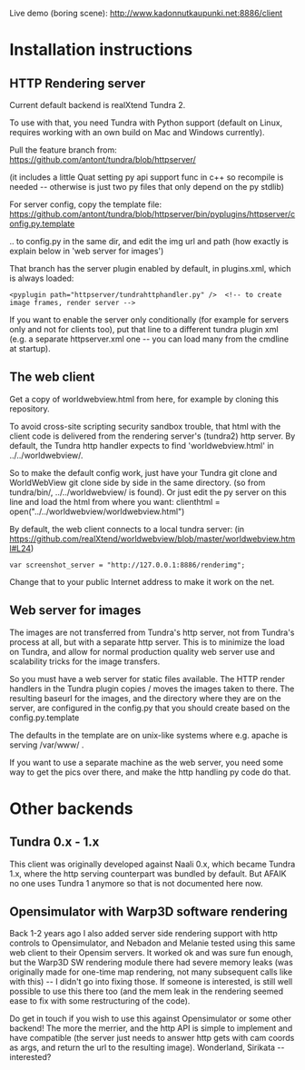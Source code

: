 Live demo (boring scene): http://www.kadonnutkaupunki.net:8886/client

Installation instructions
=========================

HTTP Rendering server
---------------------

Current default backend is realXtend Tundra 2.

To use with that, you need Tundra with Python support (default on
Linux, requires working with an own build on Mac and Windows
currently).

Pull the feature branch from: https://github.com/antont/tundra/blob/httpserver/

(it includes a little Quat setting py api support func in c++ so
recompile is needed -- otherwise is just two py files that only depend
on the py stdlib)

For server config, copy the template file:
https://github.com/antont/tundra/blob/httpserver/bin/pyplugins/httpserver/config.py.template

.. to config.py in the same dir, and edit the img url and path (how
exactly is explain below in 'web server for images')

That branch has the server plugin enabled by default, in plugins.xml, which is always loaded:

    <pyplugin path="httpserver/tundrahttphandler.py" />  <!-- to create image frames, render server -->

If you want to enable the server only conditionally (for example for
servers only and not for clients too), put that line to a different
tundra plugin xml (e.g. a separate httpserver.xml one -- you can load
many from the cmdline at startup).

The web client
--------------

Get a copy of worldwebview.html from here, for example by cloning this repository.

To avoid cross-site scripting security sandbox trouble, that html with
the client code is delivered from the rendering server's (tundra2)
http server. By default, the Tundra http handler expects to find
'worldwebview.html' in ../../worldwebview/.

So to make the default config work, just have your Tundra git clone
and WorldWebView git clone side by side in the same directory. (so
from tundra/bin/, ../../worldwebview/ is found). Or just edit the py
server on this line and load the html from where you want: clienthtml
= open("../../worldwebview/worldwebview.html")

By default, the web client connects to a local tundra server:
(in https://github.com/realXtend/worldwebview/blob/master/worldwebview.html#L24)

    var screenshot_server = "http://127.0.0.1:8886/renderimg";

Change that to your public Internet address to make it work on the net.

Web server for images
---------------------

The images are not transferred from Tundra's http server, not from
Tundra's process at all, but with a separate http server. This is to
minimize the load on Tundra, and allow for normal production quality
web server use and scalability tricks for the image transfers.

So you must have a web server for static files available. The HTTP
render handlers in the Tundra plugin copies / moves the images taken
to there. The resulting baseurl for the images, and the directory
where they are on the server, are configured in the config.py that you
should create based on the config.py.template

The defaults in the template are on unix-like systems where
e.g. apache is serving /var/www/ .

If you want to use a separate machine as the web server, you need some
way to get the pics over there, and make the http handling py code do
that.

Other backends
==============

Tundra 0.x - 1.x
----------------

This client was originally developed against Naali 0.x, which became
Tundra 1.x, where the http serving counterpart was bundled by
default. But AFAIK no one uses Tundra 1 anymore so that is not
documented here now.

Opensimulator with Warp3D software rendering
--------------------------------------------

Back 1-2 years ago I also added server side rendering support with
http controls to Opensimulator, and Nebadon and Melanie tested using
this same web client to their Opensim servers. It worked ok and was
sure fun enough, but the Warp3D SW rendering module there had severe
memory leaks (was originally made for one-time map rendering, not many
subsequent calls like with this) -- I didn't go into fixing those. If
someone is interested, is still well possible to use this there too
(and the mem leak in the rendering seemed ease to fix with some
restructuring of the code).

Do get in touch if you wish to use this against Opensimulator or some
other backend! The more the merrier, and the http API is simple to
implement and have compatible (the server just needs to answer http
gets with cam coords as args, and return the url to the resulting
image). Wonderland, Sirikata -- interested?
